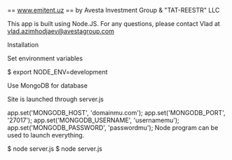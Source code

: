 == www.emitent.uz ==
by Avesta Investment Group & "TAT-REESTR" LLC

This app is built using Node.JS. For any questions, please contact Vlad at
vlad.azimhodjaev@avestagroup.com

Installation

Set environment variables

$ export NODE_ENV=development

Use MongoDB for database

Site is launched through server.js

app.set('MONGODB_HOST', 'domainmu.com');
app.set('MONGODB_PORT', '27017');
app.set('MONGODB_USERNAME', 'usernamemu');
app.set('MONGODB_PASSWORD', 'passwordmu');
Node program can be used to launch everything.

$ node server.js
    $ node server.js

